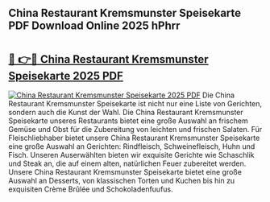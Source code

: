 ## China Restaurant Kremsmunster Speisekarte PDF Download Online 2025 hPhrr

# <h2><a href="http://gcc7t67.nevu.top/?p=China+Restaurant+Kremsmunster+Speisekarte">🔗 👉🔴 China Restaurant Kremsmunster Speisekarte 2025 PDF</a></h2>

[![China Restaurant Kremsmunster Speisekarte 2025 PDF](https://i.imgur.com/dBaPXMq.png)](http://gcc7t67.nevu.top/?p=China+Restaurant+Kremsmunster+Speisekarte)
Die China Restaurant Kremsmunster Speisekarte ist nicht nur eine Liste von Gerichten, sondern auch die Kunst der Wahl. Die China Restaurant Kremsmunster Speisekarte unseres Restaurants bietet eine große Auswahl an frischem Gemüse und Obst für die Zubereitung von leichten und frischen Salaten. Für Fleischliebhaber bietet unsere China Restaurant Kremsmunster Speisekarte eine große Auswahl an Gerichten: Rindfleisch, Schweinefleisch, Huhn und Fisch. Unseren Auserwählten bieten wir exquisite Gerichte wie Schaschlik und Steak an, die auf einem alten, natürlichen Feuer zubereitet werden. Unsere China Restaurant Kremsmunster Speisekarte bietet eine große Auswahl an Desserts, von klassischen Torten und Kuchen bis hin zu exquisiten Crème Brûlée und Schokoladenfuufus.
